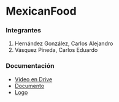 # MexicanFood

### Integrantes 
1. Hernández González, Carlos Alejandro
2. Vásquez Pineda, Carlos Eduardo

### Documentación
- [Video en Drive]()
- [Documento](https://github.com/CarlosVasquezz/MexicanFood/blob/main/Doc.pdf)
- [Logo](https://github.com/CarlosVasquezz/MexicanFood/blob/main/MexiFood/app/src/main/res/drawable/logo.png)
